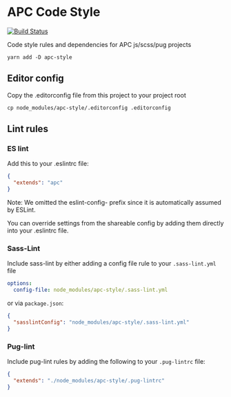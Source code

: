 # APC Code Style
[![Build Status](https://travis-ci.org/APCOvernight/apc-style.svg?branch=master)](https://travis-ci.org/APCOvernight/apc-style)

Code style rules and dependencies for APC js/scss/pug projects

```
yarn add -D apc-style
```

## Editor config

Copy the .editorconfig file from this project to your project root

```
cp node_modules/apc-style/.editorconfig .editorconfig
```

## Lint rules

### ES lint

Add this to your .eslintrc file:

```json
{
  "extends": "apc"
}
```

Note: We omitted the eslint-config- prefix since it is automatically assumed by ESLint.

You can override settings from the shareable config by adding them directly into your .eslintrc file.

### Sass-Lint

Include sass-lint by either adding a config file rule to your `.sass-lint.yml` file

```yml
options:
  config-file: node_modules/apc-style/.sass-lint.yml
```

or via `package.json`:

```json
{
  "sasslintConfig": "node_modules/apc-style/.sass-lint.yml"
}
```

### Pug-lint

Include pug-lint rules by adding the following to your `.pug-lintrc` file:

```json
{
  "extends": "./node_modules/apc-style/.pug-lintrc"
}
```